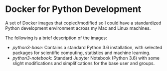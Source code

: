 # Docker for Python Development

A set of Docker images that copied/modified so I could have a standardized Python development environment across my Mac and Linux machines.

The following is a brief description of the images:
* _python3-base_: Contains a standard Python 3.6 installation, with selected packages for scientific computing, statistics and machine learning.
* _python3-notebook_: Standard Jupyter Notebook (Python 3.6) with some slight modifications and simplifications for the base user and groups.
